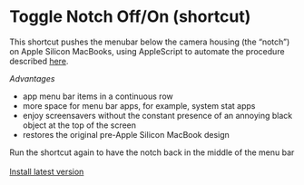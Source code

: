 # Toggle Notch Off/On (shortcut)

This shortcut pushes the menubar below the camera housing (the “notch”) on Apple Silicon MacBooks, using AppleScript to automate the procedure described [here](https://apple.stackexchange.com/questions/432284/make-macbook-pro-as-if-there-is-no-notch/472341#472341).

_Advantages_

- app menu bar items in a continuous row
- more space for menu bar apps, for example, system stat apps
- enjoy screensavers without the constant presence of an annoying black object at the top of the screen
- restores the original pre-Apple Silicon MacBook design

Run the shortcut again to have the notch back in the middle of the menu bar
\
\
[Install latest version](https://github.com/paralevel/toggle-macbook-notch.shortcut/releases)
